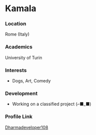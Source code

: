 # Kamala

### Location

Rome (Italy)

### Academics

University of Turin

### Interests

- Dogs, Art, Comedy

### Development

- Working on a classified project (⌐■_■)

### Profile Link

[Dharmadeveloper108](https://github.com/dharmadeveloper108)
